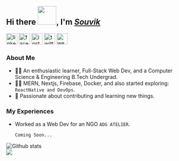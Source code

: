 ## Hi there <img src="https://i.pinimg.com/originals/57/5a/20/575a20918d349a354cc636a0d49b35a0.gif" height="50">,  I'm [*Souvik*](https://github.com/souviknsl07)
[<img src='https://cdn.jsdelivr.net/npm/simple-icons@3.0.1/icons/linkedin.svg' alt='linkedin' height='30'>](https://www.linkedin.com/in/souvik-nath-6b35691b0) [<img src='https://cdn.jsdelivr.net/npm/simple-icons@3.0.1/icons/facebook.svg' alt='facebook' height='30'>](https://www.facebook.com/souvik.nath.12914) [<img src='https://cdn.jsdelivr.net/npm/simple-icons@3.0.1/icons/instagram.svg' alt='instagram' height='30'>](https://www.instagram.com/iamsouviknath) [<img src='https://cdn.jsdelivr.net/npm/simple-icons@3.0.1/icons/twitter.svg' alt='twitter' height='30'>](https://twitter.com/iamsouviknath) [<img src='https://cdn.jsdelivr.net/npm/simple-icons@3.0.1/icons/icloud.svg' alt='website' height='30'>](https://souvik-nath.web.app)

### About Me

- 👨‍🎓 An enthusiastic learner, Full-Stack Web Dev, and a Computer Science & Engineering B.Tech Undergrad.
- 👨‍💻 MERN, Nextjs, Firebase, Docker, and also started exploring: `ReactNative and DevOps`.
- 🤝 Passionate about contributing and learning new things.

### My Experiences
- Worked as a Web Dev for an NGO `ADG ATELIER`.<br/>

  `Coming Soon...`

![Github stats](https://github-readme-stats.vercel.app/api?username=souviknsl07)<br/>
![](https://komarev.com/ghpvc/?username=souviknsl07&label=Visitors&style=plastic)

